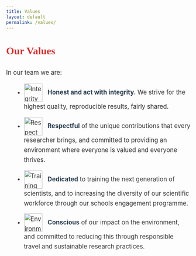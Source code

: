 ```yaml
---
title: Values
layout: default
permalink: /values/
---
```


<h1 class="values-page-title">Our Values</h1>

<!-- /Page Styling  -->
<style>

body {
  font-family:Poppins,-apple-system,BlinkMacSystemFont,"Segoe UI",Roboto,"Helvetica Neue",Arial,sans-serif; 
  color: #333; 
  padding-left: 60px;
  padding-right: 60px;
}

.values-page-title {
  font-family: 'Georgia', serif; /* Example font family */
  font-size: 2em;
  color: #CC3333; /* Custom color */
  text-align: left;
  margin-bottom: 30px;
}

.values-page-intro, .values-page-outro {
  font-size: 1.2em;
  margin-bottom: 50px; /* Adds space between text and team blocks */
  line-height: 1.6;
  text-align: left; /* Optional: center the text */
}

ul {
  line-height: 1.6;
  margin-left: 20px;
}

ul li {
  margin-bottom: 15px; /* Add space between the list items */
}

ul li strong {
  color: #2c3e50; /* Optional: different color for emphasis */
}

/* Style for the small icons before each point */
.value-icon {
  width: 50px; /* Set the size of the icon */
  height: 50px; /* Ensure the icon is square */
  margin-right: 10px; /* Add space between the icon and the text */
  vertical-align: middle; /* Align the icon with the text */
}

</style>

<!-- Text before the team blocks -->
<div class="values-page-intro">

<p>In our team we are:</p>

<ul>
  <li>
    <img src="{{ '/assets/img/values_im1.jpg' | relative_url }}" alt="Integrity Icon" class="value-icon" />
    <strong>Honest and act with integrity.</strong> We strive for the highest quality, reproducible results, fairly shared.
  </li>

  <li>
    <img src="{{ '/assets/img/values_im2.jpg' | relative_url }}" alt="Respect Icon" class="value-icon" />
    <strong>Respectful</strong> of the unique contributions that every researcher brings, and committed to providing an environment where everyone is valued and everyone thrives.
  </li>

  <li>
    <img src="{{ '/assets/img/values_im3.jpg' | relative_url }}" alt="Training Icon" class="value-icon" />
    <strong>Dedicated</strong> to training the next generation of scientists, and to increasing the diversity of our scientific workforce through our schools engagement programme.
  </li>

  <li>
    <img src="{{ '/assets/img/values_im3.jpg' | relative_url }}" alt="Environment Icon" class="value-icon" />
    <strong>Conscious</strong> of our impact on the environment, and committed to reducing this through responsible travel and sustainable research practices.
  </li>
</ul>

</div>
